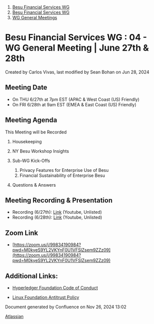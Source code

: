 1. [Besu Financial Services WG](index.html)
2. [Besu Financial Services WG](Besu-Financial-Services-WG_19005442.html)
3. [WG General Meetings](WG-General-Meetings_19005466.html)

# Besu Financial Services WG : 04 - WG General Meeting | June 27th &amp; 28th

Created by Carlos Vivas, last modified by Sean Bohan on Jun 28, 2024

## Meeting Date

- On THU 6/27th at 7pm EST (APAC &amp; West Coast (US) Friendly)
- On FRI 6/28th at 9am EST (EMEA &amp; East Coast (US) Friendly)

## Meeting Agenda

This Meeting will be Recorded

1. Housekeeping
2. NY Besu Workshop Insights
3. Sub-WG Kick-Offs
   
   1. Privacy Features for Enterprise Use of Besu
   2. Financial Sustainability of Enterprise Besu
4. Questions &amp; Answers

## Meeting Recording &amp; Presentation

- Recording (6/27th): [Link](https://youtu.be/leQcMArDGGY) (Youtube, Unlisted)
- Recording (6/28th): [Link](https://youtu.be/db_DB-yNl0U) (Youtube, Unlisted)

## Zoom Link

- [https://zoom.us/j/99834190984?pwd=M0kyeS9YL2VKYnF0U1VFSlZsem9ZZz09](https://zoom.us/j/99834190984?pwd=M0kyeS9YL2VKYnF0U1VFSlZsem9ZZz09)

## Additional Links:

- [Hyperledger Foundation Code of Conduct](https://lf-hyperledger.atlassian.net/wiki/spaces/HYP/pages/19595281/Hyperledger+Code+of+Conduct)
  
- [Linux Foundation Antitrust Policy](https://www.linuxfoundation.org/legal/antitrust-policy)

Document generated by Confluence on Nov 26, 2024 13:02

[Atlassian](http://www.atlassian.com/)
